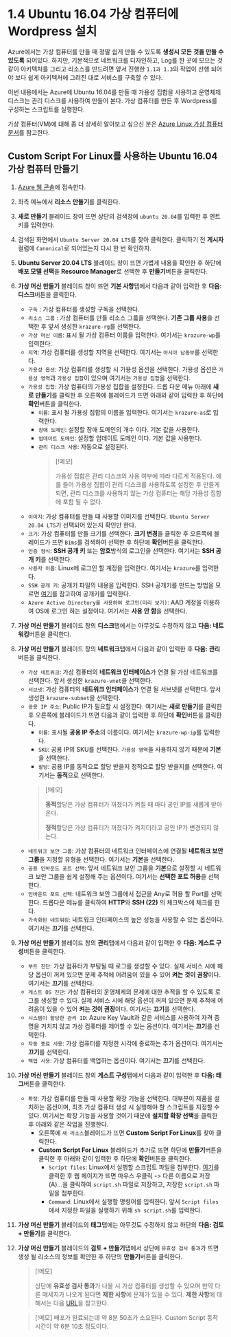 # 1.4 Ubuntu 16.04 가상 컴퓨터에 Wordpress 설치

Azure에서는 가상 컴퓨터를 만들 때 정말 쉽게 만들 수 있도록 **생성시 모든 것을 만들 수 있도록** 되어있다. 하지만, 기본적으로 네트워크를 디자인하고, Log를 한 곳에 모으는 것 같이 아키텍처를 그리고 리소스를 만드려면 앞서 진행한 `1.1과 1.3`의 작업이 선행 되어야 보다 쉽게 아키텍처에 그려진 대로 서비스를 구축할 수 있다.

이번 내용에서는 Azure에 Ubuntu 16.04를 만들 때 가용성 집합을 사용하고 운영체제 디스크는 관리 디스크를 사용하여 만들어 본다. 가상 컴퓨터를 만든 후 Wordpress를 구성하는 스크립트를 실행한다.

가상 컴퓨터(VM)에 대해 좀 더 상세히 알아보고 싶으신 분은 [Azure Linux 가상 컴퓨터 문서](https://docs.microsoft.com/ko-kr/azure/virtual-machines/linux/)를 참고한다.

## Custom Script For Linux를 사용하는 Ubuntu 16.04 가상 컴퓨터 만들기

1. [Azure 웹 콘솔](https://portal.azure.com)에 접속한다.

2. 좌측 메뉴에서 **리소스 만들기**를 클릭한다.

3. **새로 만들기** 블레이드 창이 뜨면 상단의 검색창에 `ubuntu 20.04`를 입력한 후 엔트키를 입력한다.

4. 검색된 화면에서 `Ubuntu Server 20.04 LTS`를 찾아 클릭한다. 클릭하기 전 **게시자** 컬럼에 `Canonical`로 되어있는지 다시 한 번 확인하자.

5. **Ubuntu Server 20.04 LTS** 블레이드 창이 뜨면 가볍게 내용을 확인한 후 하단에 **배포 모델 선택**을 **Resource Manager**로 선택한 후 **만들기**버튼을 클릭한다.

6. **가상 머신 만들기** 블레이드 창이 뜨면 **기본 사항**탭에서 다음과 같이 입력한 후 **다음: 디스크**버튼을 클릭한다.
    - `구독` : 가상 컴퓨터를 생성할 구독을 선택한다.
    - `리소스 그룹` : 가상 컴퓨터를 만들 리소스 그룹을 선택한다. **기존 그룹 사용**을 선택한 후 앞서 생성한 `krazure-rg`를 선택한다.
    - `가상 머신 이름`: 표시 될 가상 컴퓨터 이름을 입력한다. 여기서는 `krazure-wp`를 입력한다.
    - `지역`: 가상 컴퓨터를 생성할 지역을 선택한다. 여기서는 `아시아 남동부`를 선택한다.
    - `가용성 옵션`: 가상 컴퓨터를 생성할 시 가용성 옵션을 선택한다. 가용성 옵션은 `가용성 영역`과 `가용성 집합`이 있으며 여기서는 `가용성 집합`을 선택한다.
    - `가용성 집합`: 가상 컴퓨터의 가용성 집합을 설정한다. 드롭 다운 메뉴 아래에 **새로 만들기**를 클릭한 후 오른쪽에 블레이드가 뜨면 아래와 같이 입력한 후 하단에 **확인**버튼을 클릭한다.
        - `이름`: 표시 될 가용성 집합의 이름을 입력한다. 여기서는 `krazure-as`로 입력한다.
        - `장애 도메인`: 설정할 장애 도메인의 개수 이다. 기본 값을 사용한다.
        - `업데이트 도메인`: 설정할 업데이트 도메인 이다. 기본 값을 사용한다.
        - `관리 디스크 사용`: 자동으로 설정된다.
            > [!메모]
            >
            > 가용성 집합은 관리 디스크의 사용 여부에 따라 다르게 적용된다. 예를 들어 가용성 집합이 관리 디스크를 사용하도록 설정한 후 만들게 되면, 관리 디스크를 사용하지 않는 가상 컴퓨터는 해당 가용성 집합에 포함 될 수 없다.
    - `이미지`: 가상 컴퓨터를 만들 때 사용할 이미지를 선택한다. `Ubuntu Server 20.04 LTS`가 선택되어 있는지 확인만 한다.
    - `크기`: 가상 컴퓨터를 만들 크기를 선택한다. **크기 변경**을 클릭한 후 오른쪽에 블레이드가 뜨면 `B1ms`를 검색하여 선택한 후 하단에 **확인**버튼을 클릭한다.
    - `인증 형식`: **SSH 공개 키** 또는 **암호**방식의 로그인을 선택한다. 여기서는 **SSH 공개 키**를 선택한다.
    - `사용자 이름`: Linux에 로그인 할 계정을 입력한다. 여기서는 `krazure`를 입력한다.
    - `SSH 공개 키`: 공개키 파일의 내용을 입력한다. SSH 공개키를 만드는 방법을 모르면 [여기](../source/key-pair/vm_publickey.pem)를 참고하여 공개키를 입력한다.
    - `Azure Active Directory를 사용하여 로그인(미리 보기)`: AAD 계정을 이용하여 OS에 로그인 하는 설정이다. 여기서는 **사용 안 함**을 선택한다.

7. **가상 머신 만들기** 블레이드 창의 **디스크**탭에서는 아무것도 수정하지 않고 **다음: 네트워킹**버튼을 클릭한다.

8. **가상 머신 만들기** 블레이드 창의 **네트워크**탭에서 다음과 같이 입력한 후 **다음: 관리**버튼을 클릭한다.
    - `가상 네트워크`: 가상 컴퓨터의 **네트워크 인터페이스**가 연결 될 가상 네트워크를 선택한다. 앞서 생성한 `krazure-vnet`을 선택한다.
    - `서브넷`: 가상 컴퓨터의 **네트워크 인터페이스**가 연결 될 서브넷를 선택한다. 앞서 생성한 `krazure-subnet`을 선택한다.
    - `공용 IP 주소`: Public IP가 필요할 시 설정한다. 여기서는 **새로 만들기**를 클릭한 후 오른쪽에 블레이드가 뜨면 다음과 같이 입력한 후 하단에 **확인**버튼을 클릭한다.
        - `이름`: 표시될 **공용 IP 주소**의 이름이다. 여기서는 `krazure-wp-ip`를 입력한다.
        - `SKU`: 공용 IP의 SKU를 선택한다. `가용성 영역`을 사용하지 않기 때문에 **기본**을 선택한다.
        - `할당`: 공용 IP를 동적으로 할당 받을지 정적으로 할당 받을지를 선택한다. 여기서는 **동적**으로 선택한다.
        > [!메모]
        >
        > **동적**할당은 가상 컴퓨터가 꺼졌다가 켜질 때 마다 공인 IP를 새롭게 받아온다.
        >
        > **정적**할당은 가상 컴퓨터가 꺼졌다가 켜지더라고 공인 IP가 변경되지 않는다.
    - `네트워크 보안 그룹`: 가상 컴퓨터의 네트워크 인터페이스에 연결될 **네트워크 보안 그룹**을 지정할 유형을 선택한다. 여기서는 **기본**을 선택한다.
    - `공용 인바운드 포트 선택`: 앞서 네트워크 보안 그룹을 **기본**으로 설정할 시 네트워크 보안 그룹을 쉽게 설정해 주는 옵션이다. 여기서는 **선택한 포트 허용**을 선택한다.
    - `인바운드 포트 선택`: 네트워크 보안 그룹에서 접근을 Any로 허용 할 Port를 선택한다. 드롭다운 메뉴를 클릭하여 **HTTP**와 __SSH (22)__ 의 체크박스에 체크를 한다.
    - `가속화된 네트워킹`: 네트워크 인터페이스의 높은 성능을 사용할 수 있는 옵션이다. 여기서는 **끄기**를 선택한다.

9. **가상 머신 만들기** 블레이드 창의 **관리**탭에서 다음과 같이 입력한 후 **다음: 게스트 구성**버튼을 클릭한다.
    - `부트 진단`: 가상 컴퓨터가 부팅될 때 로그를 생성할 수 있다. 실제 서비스 시에 해당 옵션이 꺼져 있으면 문제 추적에 어려움이 있을 수 있어 **켜는 것이 권장**이다. 여기서는 **끄기**를 선택한다.
    - `게스트 OS 진단`: 가상 컴퓨터의 운영체제의 문제에 대한 추적을 할 수 있도록 로그를 생성할 수 있다. 실제 서비스 시에 해당 옵션이 꺼져 있으면 문제 추적에 어려움이 있을 수 있어 **켜는 것이 권장**이다. 여기서는 **끄기**를 선택한다.
    - `시스템이 할당한 관리 ID`: Azure Key Vault과 같은 서비스를 사용하여 자격 증명을 거치지 않고 가상 컴퓨터를 제어할 수 있는 옵션이다. 여기서는 **끄기**를 선택한다.
    - `자동 종료 사용`: 가상 컴퓨터를 지정한 시각에 종료하는 추가 옵션이다. 여기서는 **끄기**를 선택한다.
    - `백업 사용`: 가상 컴퓨터를 백업하는 옵션이다. 여기서는 **끄기**를 선택한다.

10. **가상 머신 만들기** 블레이드 창의 **게스트 구성**탭에서 다음과 같이 입력한 후 **다음: 태그**버튼을 클릭한다.
    - `확장`: 가상 컴퓨터를 만들 때 사용할 확장 기능을 선택한다. 대부분이 제품을 설치하는 옵션이며, 최초 가상 컴퓨터 생성 시 실행해야 할 스크립트를 지정할 수 있다. 여기서는 확장 기능을 사용할 것이기 때문에 **설치할 확장 선택**을 클릭한 후 아래와 같은 작업을 진행한다.
        - 오른쪽에 `새 리소스`블레이드가 뜨면 **Custom Script For Linux**를 찾아 클릭한다.
        - **Custom Script For Linux** 블레이드가 추가로 뜨면 하단에 **만들기**버튼을 클릭한 후 아래와 같이 입력한 후 하단에 **확인**버튼을 클릭한다.
            - `Script files`: Linux에서 실행할 스크립트 파일을 첨부한다. [여기](https://raw.githubusercontent.com/krazure/workshop-itpro-101/master/source/script/script.sh)를 클릭한 후 웹 페이지가 뜨면 마우스 우클릭 -> 다른 이름으로 저장(A)...을 클릭하여 `script.sh` 파일로 저장하고, 저장한 `script.sh` 파일을 첨부한다.
            - `Command`: Linux에서 실행할 명령어를 입력한다. 앞서 `Script files`에서 지정한 파일을 실행하기 위해 `sh script.sh`를 입력한다.

11. **가상 머신 만들기** 블레이드의 **태그**탭에는 아무것도 수정하지 않고 하단의 **다음: 검토 + 만들기**를 클릭한다.

12. **가상 머신 만들기** 블레이드의 **검토 + 만들기**탭에서 상단에 `유효성 검사 통과`가 뜨면 생성 될 리소스의 정보를 확안한 후 하단의 **만들기**버튼을 클릭한다.
    > [!메모]
    >
    > 상단에 **유효성 검사 통과**가 나올 시 가상 컴퓨터를 생성할 수 있으며 만약 다른 메세지가 나오게 된다면 **제한 사항**에 문제가 있을 수 있다. **제한 사항**에 대해서는 다음 [URL](https://docs.microsoft.com/ko-kr/azure/azure-subscription-service-limits#networking-limits)을 참고한다.

    > [!메모]
    > 배포가 완료되는데 약 8분 50초가 소요된다. Custom Script 동작 시간이 약 6분 10초 정도이다.